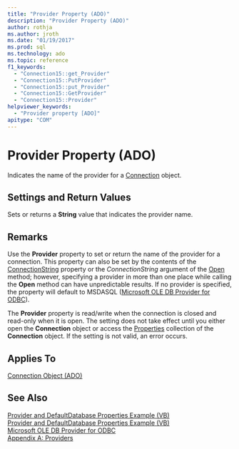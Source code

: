 ```yaml
---
title: "Provider Property (ADO)"
description: "Provider Property (ADO)"
author: rothja
ms.author: jroth
ms.date: "01/19/2017"
ms.prod: sql
ms.technology: ado
ms.topic: reference
f1_keywords:
  - "Connection15::get_Provider"
  - "Connection15::PutProvider"
  - "Connection15::put_Provider"
  - "Connection15::GetProvider"
  - "Connection15::Provider"
helpviewer_keywords:
  - "Provider property [ADO]"
apitype: "COM"
---
```

# Provider Property (ADO)
Indicates the name of the provider for a [Connection](./connection-object-ado.md) object.  
  
## Settings and Return Values  
 Sets or returns a **String** value that indicates the provider name.  
  
## Remarks  
 Use the **Provider** property to set or return the name of the provider for a connection. This property can also be set by the contents of the [ConnectionString](./connectionstring-property-ado.md) property or the *ConnectionString* argument of the [Open](./open-method-ado-connection.md) method; however, specifying a provider in more than one place while calling the **Open** method can have unpredictable results. If no provider is specified, the property will default to MSDASQL ([Microsoft OLE DB Provider for ODBC](../../guide/appendixes/microsoft-ole-db-provider-for-odbc.md)).  
  
 The **Provider** property is read/write when the connection is closed and read-only when it is open. The setting does not take effect until you either open the **Connection** object or access the [Properties](./properties-collection-ado.md) collection of the **Connection** object. If the setting is not valid, an error occurs.  
  
## Applies To  
 [Connection Object (ADO)](./connection-object-ado.md)  
  
## See Also  
 [Provider and DefaultDatabase Properties Example (VB)](./provider-and-defaultdatabase-properties-example-vb.md)   
 [Provider and DefaultDatabase Properties Example (VB)](./provider-and-defaultdatabase-properties-example-vb.md)   
 [Microsoft OLE DB Provider for ODBC](../../guide/appendixes/microsoft-ole-db-provider-for-odbc.md)   
 [Appendix A: Providers](../../guide/appendixes/appendix-a-providers.md)